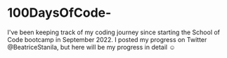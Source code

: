 # 100DaysOfCode-

I've been keeping track of my coding journey since starting the School of Code bootcamp in September 2022. I posted my progress on Twitter @BeatriceStanila, but here will be my progress in detail ☺
